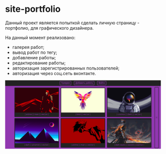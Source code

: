 # site-portfolio

Данный проект является попыткой сделать личную страницу - портфолио, для графического дизайнера.

На данный момент реализовано:
- галерея работ;
- вывод работ по тегу;
- добавление работы;
- редактирование работы;
- авторизация зарегистрированных пользователей;
- авторизация через соц.сеть вконтакте.

![Image alt](screenshots/screen.png "Страница галереи работ")
